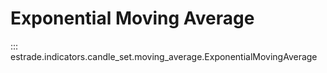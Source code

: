 # Exponential Moving Average

::: estrade.indicators.candle_set.moving_average.ExponentialMovingAverage
